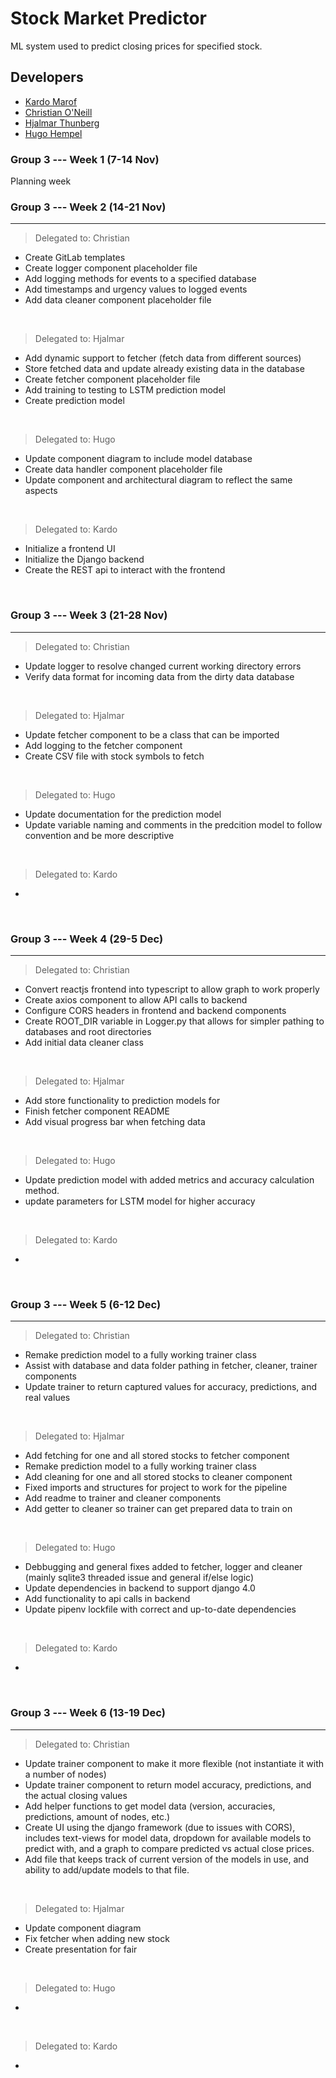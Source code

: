 # Stock Market Predictor

ML system used to predict closing prices for specified stock.



## Developers <a name="developers"></a>

- [Kardo Marof](https://git.chalmers.se/kardo)
- [Christian O'Neill](https://git.chalmers.se/oneillc)
- [Hjalmar Thunberg](https://git.chalmers.se/hjathu)
- [Hugo Hempel](https://git.chalmers.se/hugohe)

### Group 3 --- Week 1 (7-14 Nov)
Planning week

### Group 3 --- Week 2 (14-21 Nov)
<hr />

> Delegated to: Christian
- Create GitLab templates
- Create logger component placeholder file
- Add logging methods for events to a specified database
- Add timestamps and urgency values to logged events
- Add data cleaner component placeholder file

<br />

> Delegated to: Hjalmar
- Add dynamic support to fetcher (fetch data from different sources)
- Store fetched data and update already existing data in the database
- Create fetcher component placeholder file
- Add training to testing to LSTM prediction model
- Create prediction model 

<br />

> Delegated to: Hugo
- Update component diagram to include model database
- Create data handler component placeholder file
- Update component and architectural diagram to reflect the same aspects

<br />

> Delegated to: Kardo
- Initialize a frontend UI
- Initialize the Django backend
- Create the REST api to interact with the frontend

<br />

### Group 3 --- Week 3 (21-28 Nov)
<hr />

> Delegated to: Christian
- Update logger to resolve changed current working directory errors
- Verify data format for incoming data from the dirty data database

<br />

> Delegated to: Hjalmar
- Update fetcher component to be a class that can be imported
- Add logging to the fetcher component
- Create CSV file with stock symbols to fetch

<br />

> Delegated to: Hugo
- Update documentation for the prediction model
- Update variable naming and comments in the predcition model to follow convention and be more descriptive

<br />

> Delegated to: Kardo
- 

<br />

### Group 3 --- Week 4 (29-5 Dec)
<hr />

> Delegated to: Christian
- Convert reactjs frontend into typescript to allow graph to work properly
- Create axios component to allow API calls to backend
- Configure CORS headers in frontend and backend components
- Create ROOT_DIR variable in Logger.py that allows for simpler pathing to databases and root directories
- Add initial data cleaner class

<br />

> Delegated to: Hjalmar
- Add store functionality to prediction models for
- Finish fetcher component README
- Add visual progress bar when fetching data

<br />

> Delegated to: Hugo
- Update prediction model with added metrics and accuracy calculation method.
- update parameters for LSTM model for higher accuracy

<br />

> Delegated to: Kardo
- 

<br />

### Group 3 --- Week 5 (6-12 Dec)
<hr />

> Delegated to: Christian
- Remake prediction model to a fully working trainer class
- Assist with database and data folder pathing in fetcher, cleaner, trainer components
- Update trainer to return captured values for accuracy, predictions, and real values

<br />

> Delegated to: Hjalmar
- Add fetching for one and all stored stocks to fetcher component
- Remake prediction model to a fully working trainer class
- Add cleaning for one and all stored stocks to cleaner component
- Fixed imports and structures for project to work for the pipeline
- Add readme to trainer and cleaner components
- Add getter to cleaner so trainer can get prepared data to train on

<br />

> Delegated to: Hugo
- Debbugging and general fixes added to fetcher, logger and cleaner (mainly sqlite3 threaded issue and general if/else logic)
- Update dependencies in backend to support django 4.0
- Add functionality to api calls in backend
- Update pipenv lockfile with correct and up-to-date dependencies

<br />

> Delegated to: Kardo
- 

<br />

### Group 3 --- Week 6 (13-19 Dec)
<hr />

> Delegated to: Christian
- Update trainer component to make it more flexible (not instantiate it with a number of nodes)
- Update trainer component to return model accuracy, predictions, and the actual closing values
- Add helper functions to get model data (version, accuracies, predictions, amount of nodes, etc.)
- Create UI using the django framework (due to issues with CORS), includes text-views for model data, dropdown for available models to predict with, and a graph to compare predicted vs actual close prices.
- Add file that keeps track of current version of the models in use, and ability to add/update models to that file.

<br />

> Delegated to: Hjalmar
- Update component diagram
- Fix fetcher when adding new stock
- Create presentation for fair

<br />

> Delegated to: Hugo
- 

<br />

> Delegated to: Kardo
- 

<br />
